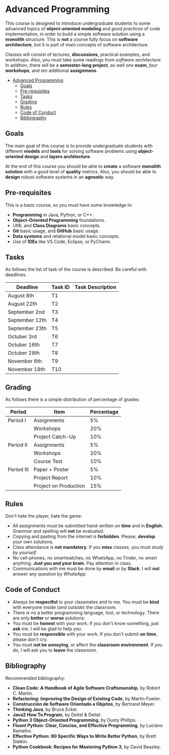 # Advanced Programming

This course is designed to introduce undergraduate students to some advanced topics of __object-oriented modeling__ and _good practices_ of code implementation, in order to build a simple software solution using a __monolith__ structure.
This is __not__ a course fully focus on __software architecture__, but it is part of main concepts of software architecture.

Classes will consist of lectures, __discussions__, practical examples, and workshops. Also, you must take some readings from _software architecture_.
In addition, there will be a __semester-long project__, as well _one_ __exam__, _four_ __workshops__, and _ten_ additional __assignmens__.

- [Advanced Programming](#advanced-programming)
  - [Goals](#goals)
  - [Pre-requisites](#pre-requisites)
  - [Tasks](#tasks)
  - [Grading](#grading)
  - [Rules](#rules)
  - [Code of Conduct](#code-of-conduct)
  - [Bibliography](#bibliography)

## Goals

The main goal of this course is to provide undergraduate students with different __models__ and __tools__ for solving software problems using __object-oriented design__ and __layers architecture__.

At the end of this course you should be able to __create__ a software __monolith solution__ with a good level of __quality__ metrics. Also, you should be able to __design__ robust software systems in an __agnostic__ way.

## Pre-requisites

This is a basic course, so you must have some knowledge in:

- __Programming__ in Java, Python, or C++.
- __Object-Oriented Programming__ foundations.
- UML and __Class Diagrams__ basic concepts.
- __Git__ basic usage, and __GitHub__ basic usage.
- __Data systems__ and relational model basic concepts.
- Use of __IDEs__ like VS Code, Eclipse, or PyCharm.

## Tasks

As follows the list of task of the course is described. Be careful with deadlines.

| Deadline       | Task ID |  Task Description                                                            |
| -------------- | ------- |  --------------------------------------------------------------------------- |
| August 8th     | T1      |   |
| August 22th    | T2      |   |
| September 2nd  | T3      |   |
| September 12th | T4      |   |
| September 23th | T5      |   |
| Octuber 3rd    | T6      |   |
| Octuber 16th   | T7      |   |
| Octuber 28th   | T8      |   |
| November 6th   | T9      |   |
| November 18th  | T10     |   |


## Grading

As follows there is a simple distribution of percentage of grades:

| Period    | Item                   | Percentage |
| --------- | ---------------------- | ---------- |
| Period I  | Assignments            |  5%        |
|           | Workshops              | 20%        |
|           | Project Catch-Up       | 10%        |
| Period II | Assignments            |  5%        |
|           | Workshops              | 20%        |
|           | Course Test            | 10%        |
| Period III| Paper + Poster         | 5%         |
|           | Project Report         | 10%        |
|           | Project on Production  | 15%        |

## Rules

Don't hate the player, hate the game:

- All assignments must be submitted hand-written on __time__ and in __English__. Grammar and spelling will __not__ be evaluated.
- Copying and pasting from the internet is __forbidden__. Please, __develop__ your own solutions.
- Class attendance is __not mandatory__. If you __miss__ classes, you must _study by yourself_.
- No cell-phones, no smartwatches, no WhatsApp, no Tinder, no smart anything. __Just you and your brain__. Pay attention in class.
- Communications with me must be done by __email__ or by __Slack__. I will __not__ answer any question by _WhatsApp_.

## Code of Conduct

- Always be __respectful__ to your classmates and to me. You must be __kind__ with everyone inside (_and outside_) the classroom.
- There is no a better programming language, tool, or technology. There are only __better__ or __worse__ solutions.
- You must be __honest__ with your work. If you don't know something, just __ask__ me. I will be glad to help you.
- You must be __responsible__ with your work. If you don't submit __on time__, please don't cry.
- You must __not be annoying__, or affect the __classroom environment__. If you do, I will ask you to __leave__ the classroom.

## Bibliography

Recommended bibliography:

- __Clean Code: A Handbook of Agile Software Craftsmanship__, by Robert C. Martin.
- __Refactoring: Improving the Design of Existing Code__, by Martin Fowler.
- __Construcción de Software Orientado a Objetos__, by Bertrand Meyer.
- __Thinking Java__, by Bruce Eckel.
- __Java2 How To Program__, by Deitel & Deitel.
- __Python 3 Object-Oriented Programming__, by Dusty Phillips.
- __Fluent Python: Clear, Concise, and Effective Programming__, by Luciano Ramalho.
- __Effective Python: 90 Specific Ways to Write Better Python__, by Brett Slatkin.
- __Python Cookbook: Recipes for Mastering Python 3__, by David Beazley.
